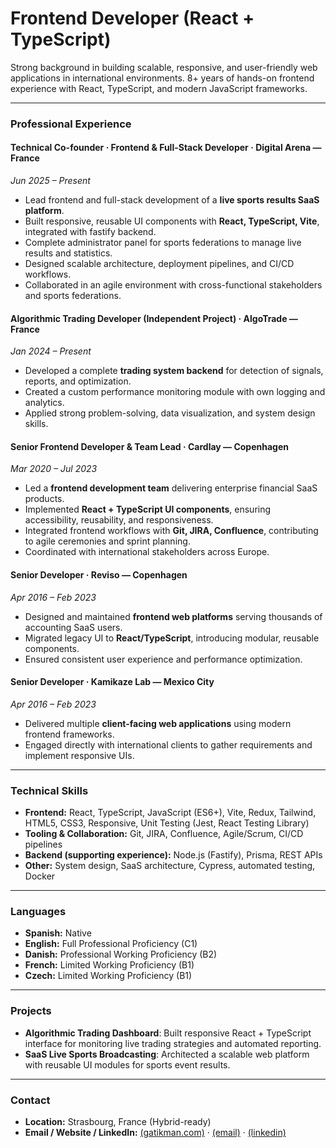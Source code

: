 # Frontend Developer (React + TypeScript)

Strong background in building scalable, responsive, and user-friendly web applications in international environments. 8+ years of hands-on frontend experience with React, TypeScript, and modern JavaScript frameworks.

---

### Professional Experience

#### **Technical Co-founder · Frontend & Full-Stack Developer** · Digital Arena — France  
_Jun 2025 – Present_  
- Lead frontend and full-stack development of a **live sports results SaaS platform**.  
- Built responsive, reusable UI components with **React, TypeScript, Vite**, integrated with fastify backend.  
- Complete administrator panel for sports federations to manage live results and statistics.
- Designed scalable architecture, deployment pipelines, and CI/CD workflows.  
- Collaborated in an agile environment with cross-functional stakeholders and sports federations.  

#### **Algorithmic Trading Developer (Independent Project)** · AlgoTrade — France  
_Jan 2024 – Present_  
- Developed a complete **trading system backend** for detection of signals, reports, and optimization.  
- Created a custom performance monitoring module with own logging and analytics.  
- Applied strong problem-solving, data visualization, and system design skills.  

#### **Senior Frontend Developer & Team Lead** · Cardlay — Copenhagen  
_Mar 2020 – Jul 2023_  
- Led a **frontend development team** delivering enterprise financial SaaS products.  
- Implemented **React + TypeScript UI components**, ensuring accessibility, reusability, and responsiveness.  
- Integrated frontend workflows with **Git, JIRA, Confluence**, contributing to agile ceremonies and sprint planning.  
- Coordinated with international stakeholders across Europe.  

#### **Senior Developer** · Reviso — Copenhagen  
_Apr 2016 – Feb 2023_  
- Designed and maintained **frontend web platforms** serving thousands of accounting SaaS users.  
- Migrated legacy UI to **React/TypeScript**, introducing modular, reusable components.  
- Ensured consistent user experience and performance optimization.  

#### **Senior Developer** · Kamikaze Lab — Mexico City  
_Apr 2016 – Feb 2023_  
- Delivered multiple **client-facing web applications** using modern frontend frameworks.  
- Engaged directly with international clients to gather requirements and implement responsive UIs.  

---

### Technical Skills
- **Frontend:** React, TypeScript, JavaScript (ES6+), Vite, Redux, Tailwind, HTML5, CSS3, Responsive, Unit Testing (Jest, React Testing Library)
- **Tooling & Collaboration:** Git, JIRA, Confluence, Agile/Scrum, CI/CD pipelines  
- **Backend (supporting experience):** Node.js (Fastify), Prisma, REST APIs  
- **Other:** System design, SaaS architecture, Cypress, automated testing, Docker  

---

### Languages
- **Spanish:** Native  
- **English:** Full Professional Proficiency (C1)  
- **Danish:** Professional Working Proficiency (B2)  
- **French:** Limited Working Proficiency (B1)  
- **Czech:** Limited Working Proficiency (B1)  

---

### Projects
- **Algorithmic Trading Dashboard**: Built responsive React + TypeScript interface for monitoring live trading strategies and automated reporting.  
- **SaaS Live Sports Broadcasting**: Architected a scalable web platform with reusable UI modules for sports event results.  

---

### Contact
- **Location:** Strasbourg, France (Hybrid-ready)  
- **Email / Website / LinkedIn:** [(gatikman.com)](https://gatikman.com/) · [(email)](mailto:gatikman@gmail.com) · [(linkedin)](https://www.linkedin.com/in/alejandro-gatica/)
